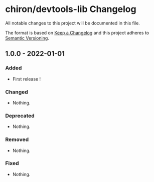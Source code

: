# chiron/devtools-lib Changelog

All notable changes to this project will be documented in this file.

The format is based on [Keep a Changelog](http://keepachangelog.com/en/1.0.0/)
and this project adheres to [Semantic Versioning](http://semver.org/spec/v2.0.0.html).

## 1.0.0 - 2022-01-01

### Added

- First release !

### Changed

- Nothing.

### Deprecated

- Nothing.

### Removed

- Nothing.

### Fixed

- Nothing.
